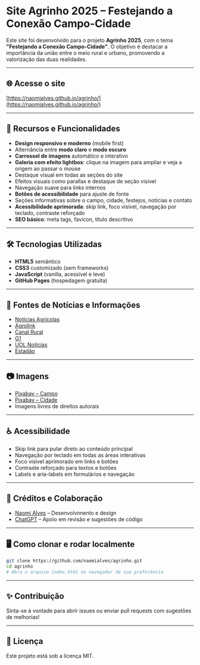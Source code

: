 # Site Agrinho 2025 – Festejando a Conexão Campo-Cidade

Este site foi desenvolvido para o projeto **Agrinho 2025**, com o tema **"Festejando a Conexão Campo-Cidade"**. O objetivo é destacar a importância da união entre o meio rural e urbano, promovendo a valorização das duas realidades.

---

## 🌐 Acesse o site

[https://naomialves.github.io/agrinho/](https://naomialves.github.io/agrinho/)

---

## 🚀 Recursos e Funcionalidades

- **Design responsivo e moderno** (mobile first)
- Alternância entre **modo claro** e **modo escuro**
- **Carrossel de imagens** automático e interativo
- **Galeria com efeito lightbox**: clique na imagem para ampliar e veja a origem ao passar o mouse
- Destaque visual em todas as seções do site
- Efeitos visuais como parallax e destaque de seção visível
- Navegação suave para links internos
- **Botões de acessibilidade** para ajuste de fonte
- Seções informativas sobre o campo, cidade, festejos, notícias e contato
- **Acessibilidade aprimorada**: skip link, foco visível, navegação por teclado, contraste reforçado
- **SEO básico**: meta tags, favicon, título descritivo

---

## 🛠️ Tecnologias Utilizadas

- **HTML5** semântico
- **CSS3** customizado (sem frameworks)
- **JavaScript** (vanilla, acessível e leve)
- **GitHub Pages** (hospedagem gratuita)

---

## 📰 Fontes de Notícias e Informações

- [Notícias Agrícolas](https://www.noticiasagricolas.com.br/)
- [Agrolink](https://www.agrolink.com.br/)
- [Canal Rural](https://www.canalrural.com.br/)
- [G1](https://g1.globo.com/)
- [UOL Notícias](https://www.uol.com.br/)
- [Estadão](https://www.estadao.com.br/)

---

## 📷 Imagens

- [Pixabay – Campo](https://pixabay.com/pt/images/search/campo/)
- [Pixabay – Cidade](https://pixabay.com/pt/images/search/cidade/)
- Imagens livres de direitos autorais

---

## ♿️ Acessibilidade

- Skip link para pular direto ao conteúdo principal
- Navegação por teclado em todas as áreas interativas
- Foco visível aprimorado em links e botões
- Contraste reforçado para textos e botões
- Labels e aria-labels em formulários e navegação

---

## 🤝 Créditos e Colaboração

- [Naomi Alves](https://github.com/naomialves) – Desenvolvimento e design
- [ChatGPT](https://chatgpt.com/) – Apoio em revisão e sugestões de código

---

## 🖥️ Como clonar e rodar localmente

```bash
git clone https://github.com/naomialves/agrinho.git
cd agrinho
# Abra o arquivo index.html no navegador de sua preferência
```

---

## ✨ Contribuição

Sinta-se à vontade para abrir issues ou enviar pull requests com sugestões de melhorias!

---

## 📄 Licença

Este projeto está sob a licença MIT.

